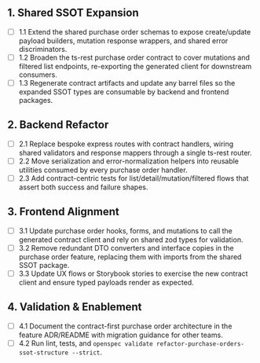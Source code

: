 ## 1. Shared SSOT Expansion
- [ ] 1.1 Extend the shared purchase order schemas to expose create/update payload builders, mutation response wrappers, and shared error discriminators.
- [ ] 1.2 Broaden the ts-rest purchase order contract to cover mutations and filtered list endpoints, re-exporting the generated client for downstream consumers.
- [ ] 1.3 Regenerate contract artifacts and update any barrel files so the expanded SSOT types are consumable by backend and frontend packages.

## 2. Backend Refactor
- [ ] 2.1 Replace bespoke express routes with contract handlers, wiring shared validators and response mappers through a single ts-rest router.
- [ ] 2.2 Move serialization and error-normalization helpers into reusable utilities consumed by every purchase order handler.
- [ ] 2.3 Add contract-centric tests for list/detail/mutation/filtered flows that assert both success and failure shapes.

## 3. Frontend Alignment
- [ ] 3.1 Update purchase order hooks, forms, and mutations to call the generated contract client and rely on shared zod types for validation.
- [ ] 3.2 Remove redundant DTO converters and interface copies in the purchase order feature, replacing them with imports from the shared SSOT package.
- [ ] 3.3 Update UX flows or Storybook stories to exercise the new contract client and ensure typed payloads render as expected.

## 4. Validation & Enablement
- [ ] 4.1 Document the contract-first purchase order architecture in the feature ADR/README with migration guidance for other teams.
- [ ] 4.2 Run lint, tests, and `openspec validate refactor-purchase-orders-ssot-structure --strict`.
